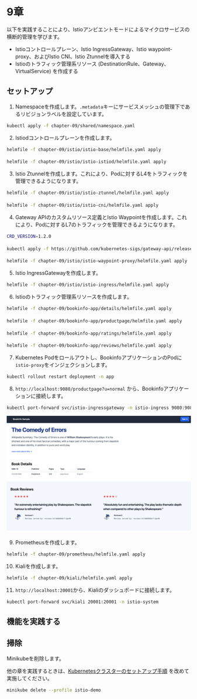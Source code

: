 # 9章

以下を実践することにより、Istioアンビエントモードによるマイクロサービスの横断的管理を学びます。

- Istioコントロールプレーン、Istio IngressGateway、Istio waypoint-proxy、およびIstio CNI、Istio Ztunnelを導入する
- Istioのトラフィック管理系リソース (DestinationRule、Gateway、VirtualService) を作成する

## セットアップ

1. Namespaceを作成します。`.metadata`キーにサービスメッシュの管理下であるリビジョンラベルを設定しています。

```bash
kubectl apply -f chapter-09/shared/namespace.yaml
```

2. Istiodコントロールプレーンを作成します。

```bash
helmfile -f chapter-09/istio/istio-base/helmfile.yaml apply

helmfile -f chapter-09/istio/istio-istiod/helmfile.yaml apply
```

3. Istio Ztunnelを作成します。これにより、Podに対するL4をトラフィックを管理できるようになります。

```bash
helmfile -f chapter-09/istio/istio-ztunnel/helmfile.yaml apply

helmfile -f chapter-09/istio/istio-cni/helmfile.yaml apply
```

4. Gateway APIのカスタムリソース定義とIstio Waypointを作成します。これにより、Podに対するL7のトラフィックを管理できるようになります。

```bash
CRD_VERSION=1.2.0

kubectl apply -f https://github.com/kubernetes-sigs/gateway-api/releases/download/v${CRD_VERSION}/standard-install.yaml

helmfile -f chapter-09/istio/istio-waypoint-proxy/helmfile.yaml apply
```

5. Istio IngressGatewayを作成します。

```bash
helmfile -f chapter-09/istio/istio-ingress/helmfile.yaml apply
```

6. Istioのトラフィック管理系リソースを作成します。

```bash
helmfile -f chapter-09/bookinfo-app/details/helmfile.yaml apply

helmfile -f chapter-09/bookinfo-app/productpage/helmfile.yaml apply

helmfile -f chapter-09/bookinfo-app/ratings/helmfile.yaml apply

helmfile -f chapter-09/bookinfo-app/reviews/helmfile.yaml apply
```

7. Kubernetes Podをロールアウトし、BookinfoアプリケーションのPodに`istio-proxy`をインジェクションします。

```bash
kubectl rollout restart deployment -n app
```

8. `http://localhost:9080/productpage?u=normal` から、Bookinfoアプリケーションに接続します。

```bash
kubectl port-forward svc/istio-ingressgateway -n istio-ingress 9080:9080
```

![bookinfo_productpage](../images/bookinfo_productpage.png)

9. Prometheusを作成します。

```bash
helmfile -f chapter-09/prometheus/helmfile.yaml apply
```

10. Kialiを作成します。

```bash
helmfile -f chapter-09/kiali/helmfile.yaml apply
```

11. `http://localhost:20001`から、Kialiのダッシュボードに接続します。

```bash
kubectl port-forward svc/kiali 20001:20001 -n istio-system
```

## 機能を実践する

## 掃除

Minikubeを削除します。

他の章を実践するときは、[Kubernetesクラスターのセットアップ手順](../README.md) を改めて実施してください。

```bash
minikube delete --profile istio-demo
```
